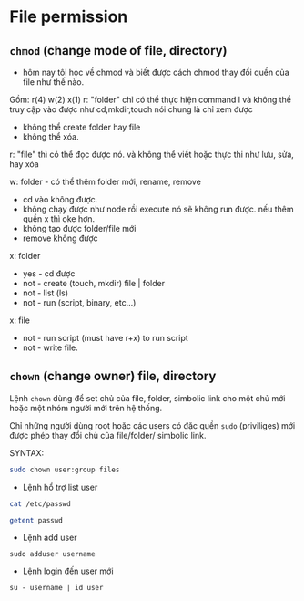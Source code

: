# File permission
## `chmod` (change mode of file, directory)

- hôm nay tôi học về chmod và biết được cách chmod thay đổi quền của file như thế nào.

Gồm: r(4) w(2) x(1)
r: "folder" chỉ có thể thực hiện command l và không thể truy cập vào được như cd,mkdir,touch nói chung là chỉ xem được 
- không thể create folder hay file 
- không thể xóa.

r: "file" thì có thể đọc được nó. và không thể viết hoặc thực thi như lưu, sửa, hay xóa

w: folder - có thể thêm folder mới, rename, remove
- cd vào không được.
- không chạy được như node rồi execute nó sẽ không run được. nếu thêm quền x thì oke hơn.
- không tạo được folder/file mới
- remove không được

x: folder
- yes - cd  được
- not - create (touch, mkdir) file | folder
- not - list (ls)
- not - run (script, binary, etc...)

x: file
- not - run script (must have r+x) to run script
- not - write file.

## `chown` (change owner) file, directory
Lệnh `chown` dùng để set chủ của file, folder, simbolic link cho một chủ mới hoặc một nhóm người mới trên hệ thống.

Chỉ những người dùng root hoặc các users có đặc quền `sudo` (priviliges) mới được phép thay đổi chủ của file/folder/ simbolic link.

SYNTAX:

```bash
sudo chown user:group files
```

- Lệnh hổ trợ list user
```bash
cat /etc/passwd

getent passwd
```

- Lệnh add user

```linux
sudo adduser username
```

- Lệnh login đến user mới
```linux
su - username | id user
```

 
